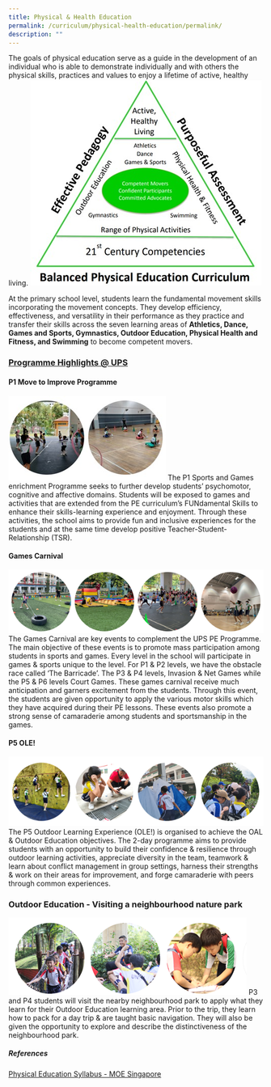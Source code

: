 ```yaml
---
title: Physical & Health Education
permalink: /curriculum/physical-health-education/permalink/
description: ""
---
```

The goals of physical education serve as a guide in the development of an individual who is able to demonstrate individually and with others the physical skills, practices and values to enjoy a lifetime of active, healthy living.
![](/images/Curriculum/2023/PE/Pic%201.jpg)

At the primary school level, students learn the fundamental movement skills incorporating the movement concepts. They develop efficiency, effectiveness, and versatility in their performance as they practice and transfer their skills across the seven learning areas of **Athletics, Dance, Games and Sports, Gymnastics, Outdoor Education, Physical Health and Fitness, and Swimming** to become competent movers.

### **<u>Programme Highlights @ UPS</u>**
#### **P1 Move to Improve Programme**
![](/images/Curriculum/2023/PE/Pic%202.jpg)
The P1 Sports and Games enrichment Programme seeks to further develop students’ psychomotor, cognitive and affective domains. Students will be exposed to games and activities that are extended from the PE curriculum’s FUNdamental Skills to enhance their skills-learning experience and enjoyment. Through these activities, the school aims to provide fun and inclusive experiences for the students and at the same time develop positive Teacher-Student-Relationship (TSR).

#### **Games Carnival**
![](/images/Curriculum/2023/PE/Pic%203.png)
The Games Carnival are key events to complement the UPS PE Programme. The main objective of these events is to promote mass participation among students in sports and games. Every level in the school will participate in games & sports unique to the level. For P1 & P2 levels, we have the obstacle race called ‘The Barricade’. The P3 & P4 levels, Invasion & Net Games while the P5 & P6 levels Court Games. These games carnival receive much anticipation and garners excitement from the students. Through this event, the students are given opportunity to apply the various motor skills which they have acquired during their PE lessons. These events also promote a strong sense of camaraderie among students and sportsmanship in the games.
#### **P5 OLE!**
![](/images/Curriculum/2023/PE/Pic%204.png)
The P5 Outdoor Learning Experience (OLE!) is organised to achieve the OAL & Outdoor Education objectives. The 2-day programme aims to provide students with an opportunity to build their confidence & resilience through outdoor learning activities, appreciate diversity in the team, teamwork & learn about conflict management in group settings, harness their strengths & work on their areas for improvement, and forge camaraderie with peers through common experiences.

### **Outdoor Education - Visiting a neighbourhood nature park**
![](/images/Curriculum/2023/PE/Pic%206.png)
P3 and P4 students will visit the nearby neighbourhood park to apply what they learn for their Outdoor Education learning area. Prior to the trip, they learn how to pack for a day trip & are taught basic navigation. They will also be given 
the opportunity to explore and describe the distinctiveness of the neighbourhood park.
##### **References**
[Physical Education Syllabus - MOE Singapore](https://www.moe.gov.sg/-/media/files/primary/physical_education_syllabus_2014)





